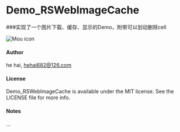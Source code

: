 # Demo_RSWebImageCache

###实现了一个图片下载、缓存、显示的Demo，附带可以划动删除cell

![Mou icon](https://github.com/riversea2015/HHDemo_Pictures/blob/master/ScreenShot.gif?raw=true)

#### Author

he hai, hehai682@126.com

#### License

Demo_RSWebImageCache is available under the MIT license. See the LICENSE file for more info.

#### Notes

...

